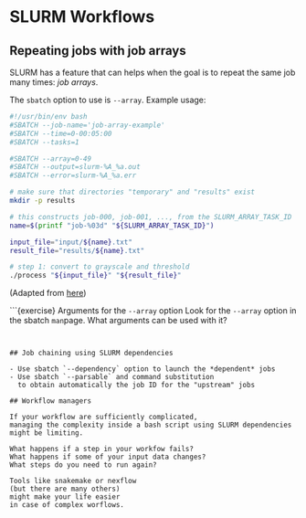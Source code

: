 # SLURM Workflows 
## Repeating jobs with job arrays

SLURM has a feature that can helps 
when the goal is to repeat the same job many times:
*job arrays*.

The `sbatch` option to use is `--array`. 
Example usage:

```bash
#!/usr/bin/env bash
#SBATCH --job-name='job-array-example'
#SBATCH --time=0-00:05:00
#SBATCH --tasks=1

#SBATCH --array=0-49
#SBATCH --output=slurm-%A_%a.out
#SBATCH --error=slurm-%A_%a.err

# make sure that directories "temporary" and "results" exist
mkdir -p results

# this constructs job-000, job-001, ..., from the SLURM_ARRAY_TASK_ID
name=$(printf "job-%03d" "${SLURM_ARRAY_TASK_ID}")

input_file="input/${name}.txt"
result_file="results/${name}.txt"

# step 1: convert to grayscale and threshold
./process "${input_file}" "${result_file}"
```
(Adapted from [here](https://training.pages.sigma2.no/tutorials/independent-jobs-in-parallel/job-array.html))


```{exercise} Arguments for the `--array` option 
Look for the `--array` option in the sbatch `man`page.
What arguments can be used with it?

```


## Job chaining using SLURM dependencies

- Use sbatch `--dependency` option to launch the *dependent* jobs
- Use sbatch `--parsable` and command substitution 
  to obtain automatically the job ID for the "upstream" jobs 

## Workflow managers

If your workflow are sufficiently complicated,
managing the complexity inside a bash script using SLURM dependencies might be limiting.

What happens if a step in your workfow fails? 
What happens if some of your input data changes? 
What steps do you need to run again?

Tools like snakemake or nexflow 
(but there are many others)
might make your life easier
in case of complex worflows.
